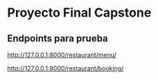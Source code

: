 # Proyecto Final Capstone
## Endpoints para prueba

http://127.0.0.1:8000/restaurant/menu/

http://127.0.0.1:8000/restaurant/booking/
